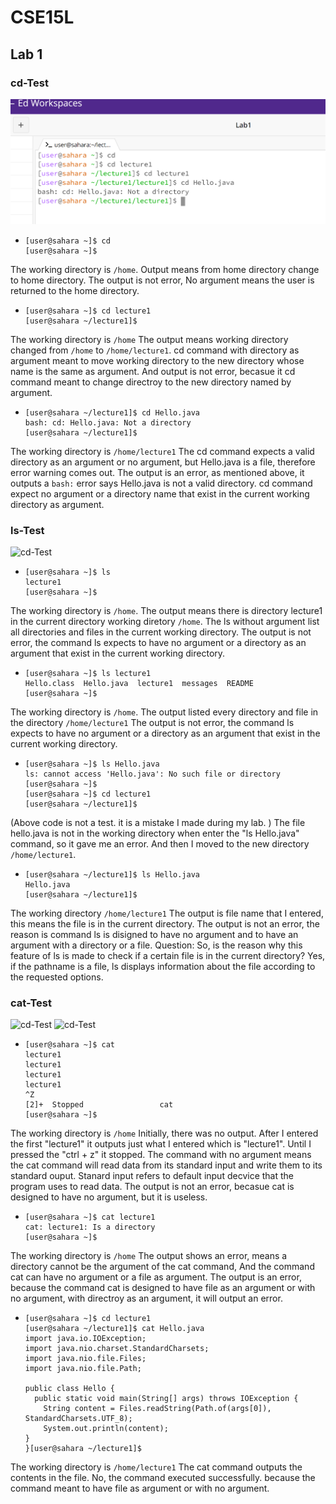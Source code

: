 # CSE15L
## Lab 1

### cd-Test
![cd-Test](cd-Test.png)

+ ```
  [user@sahara ~]$ cd
  [user@sahara ~]$
  ```
The working directory is `/home`.
Output means from home directory change to home directory. 
The output is not error, No argument means the user is returned to the home directory.
  
+ ```
  [user@sahara ~]$ cd lecture1
  [user@sahara ~/lecture1]$
  ```
The working directory is `/home`
The output means working directory changed from `/home` to `/home/lecture1`. cd command with directory as argument meant to move working directory to the new directory whose name is the same as argument.
And output is not error, becasue it cd command meant to change directroy to the new directory named by argument.

+ ```
  [user@sahara ~/lecture1]$ cd Hello.java
  bash: cd: Hello.java: Not a directory
  [user@sahara ~/lecture1]$ 
  ```
The working directory is `/home/lecture1`
The cd command expects a valid directory as an argument or no argument, but Hello.java is a file, therefore error warning comes out.
The output is an error, as mentioned above, it outputs a `bash:` error says Hello.java is not a valid directory. cd command expect no argument or a directory name that exist in the current working directory as argument.

### ls-Test
![cd-Test](ls-Test.png)

+ ```
  [user@sahara ~]$ ls
  lecture1
  [user@sahara ~]$   
  ```
The working directory is `/home`.
The output means there is directory lecture1 in the current directory working diretory `/home`.
The ls without argument list all directories and files in the current working directory.
The output is not error, the command ls expects to have no argument or a directory as an argument that exist in the current working directory.

+ ```
  [user@sahara ~]$ ls lecture1
  Hello.class  Hello.java  lecture1  messages  README
  [user@sahara ~]$
  ```
The working directory is `/home`.
The output listed every directory and file in the directory `/home/lecture1`
The output is not error, the command ls expects to have no argument or a directory as an argument that exist in the current working directory.
+ ```
  [user@sahara ~]$ ls Hello.java
  ls: cannot access 'Hello.java': No such file or directory
  [user@sahara ~]$
  [user@sahara ~]$ cd lecture1
  [user@sahara ~/lecture1]$
  ```
(Above code is not a test. it is a mistake I made during my lab. )
The file hello.java is not in the working directory when enter the "ls Hello.java" command, so it gave me an error.
And then I moved to the new directory `/home/lecture1`.
+ ```
  [user@sahara ~/lecture1]$ ls Hello.java
  Hello.java
  [user@sahara ~/lecture1]$
  ```
The working directory  `/home/lecture1`
The output is file name that I entered, this means the file is in the current directory.
The output is not an error, the reason is command ls is disigned to have no argument and to have an argument with a directory or a file. 
Question: So, is the reason why this feature of ls is made to check if a certain file is in the current directory? 
Yes, if the pathname is a file, ls displays information about the file according to the requested options.

### cat-Test
![cd-Test](cat-Test.png)
![cd-Test](cat-Test.png)

+ ```
  [user@sahara ~]$ cat
  lecture1
  lecture1
  lecture1
  lecture1
  ^Z
  [2]+  Stopped                 cat
  [user@sahara ~]$ 
  ```
The working directory is  `/home`
Initially, there was no output. After I entered the first "lecture1" it outputs just what I entered which is "lecture1". Until I pressed the "ctrl + z" it stopped.
The command with no argument means the cat command will read data from its standard input and write them to its standard ouput. Stanard input refers to default input decvice that the program uses to read data.
The output is not an error, becasue cat is designed to have no argument, but it is useless.

+ ```
  [user@sahara ~]$ cat lecture1
  cat: lecture1: Is a directory
  [user@sahara ~]$
  ```
The working directory is  `/home`
The output shows an error, means a directory cannot be the argument of the cat command, And the command cat can have no argument or a file as argument.
The output is an error, because the command cat is designed to have file as an argument or with no argument, with directroy as an argument, it will output an error.

+ ```
  [user@sahara ~]$ cd lecture1
  [user@sahara ~/lecture1]$ cat Hello.java
  import java.io.IOException;
  import java.nio.charset.StandardCharsets;
  import java.nio.file.Files;
  import java.nio.file.Path;

  public class Hello {
    public static void main(String[] args) throws IOException {
      String content = Files.readString(Path.of(args[0]), StandardCharsets.UTF_8);    
      System.out.println(content);
  }
  }[user@sahara ~/lecture1]$
  ```
The working directory is `/home/lecture1`
The cat command outputs the contents in the file.
No, the command executed successfully. because the command meant to have file as argument or with no argument.
